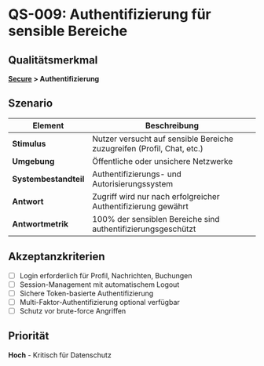 # QS-009: Authentifizierung für sensible Bereiche

## Qualitätsmerkmal
**[Secure](../10_quality_requirements.md#secure) > Authentifizierung**

## Szenario

| Element               | Beschreibung                                                    |
|-----------------------|-----------------------------------------------------------------|
| **Stimulus**          | Nutzer versucht auf sensible Bereiche zuzugreifen (Profil, Chat, etc.) |
| **Umgebung**          | Öffentliche oder unsichere Netzwerke                          |
| **Systembestandteil** | Authentifizierungs- und Autorisierungssystem                   |
| **Antwort**           | Zugriff wird nur nach erfolgreicher Authentifizierung gewährt  |
| **Antwortmetrik**     | 100% der sensiblen Bereiche sind authentifizierungsgeschützt   |

## Akzeptanzkriterien
- [ ] Login erforderlich für Profil, Nachrichten, Buchungen
- [ ] Session-Management mit automatischem Logout
- [ ] Sichere Token-basierte Authentifizierung
- [ ] Multi-Faktor-Authentifizierung optional verfügbar
- [ ] Schutz vor brute-force Angriffen

## Priorität
**Hoch** - Kritisch für Datenschutz